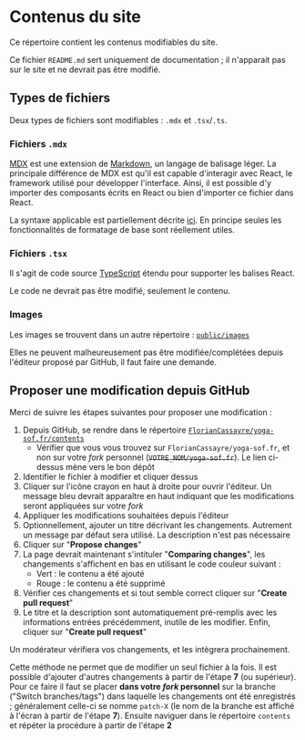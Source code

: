 # Contenus du site

Ce répertoire contient les contenus modifiables du site.

Ce fichier `README.md` sert uniquement de documentation ; il n'apparait pas sur le site et ne devrait pas être modifié. 

## Types de fichiers

Deux types de fichiers sont modifiables : `.mdx` et `.tsx`/`.ts`.

### Fichiers `.mdx`

[MDX](https://mdxjs.com/) est une extension de [Markdown](https://fr.wikipedia.org/wiki/Markdown), un langage de balisage léger.
La principale différence de MDX est qu'il est capable d'interagir avec React, le framework utilisé pour développer l'interface.
Ainsi, il est possible d'y importer des composants écrits en React ou bien d'importer ce fichier dans React.

La syntaxe applicable est partiellement décrite [ici](https://docs.github.com/fr/get-started/writing-on-github/getting-started-with-writing-and-formatting-on-github/basic-writing-and-formatting-syntax).
En principe seules les fonctionnalités de formatage de base sont réellement utiles.

### Fichiers `.tsx`

Il s'agit de code source [TypeScript](https://www.typescriptlang.org/fr/) étendu pour supporter les balises React.

Le code ne devrait pas être modifié, seulement le contenu.

### Images

Les images se trouvent dans un autre répertoire : [`public/images`](https://github.com/FlorianCassayre/yoga-sof.fr/tree/master/public/images)

Elles ne peuvent malheureusement pas être modifiée/complétées depuis l'éditeur proposé par GitHub, il faut faire une demande.

## Proposer une modification depuis GitHub

Merci de suivre les étapes suivantes pour proposer une modification :

1. Depuis GitHub, se rendre dans le répertoire [`FlorianCassayre/yoga-sof.fr/contents`](https://github.com/FlorianCassayre/yoga-sof.fr/tree/master/contents)
   * Vérifier que vous vous trouvez sur `FlorianCassayre/yoga-sof.fr`, et non sur votre _fork_ personnel (~~`VOTRE_NOM/yoga-sof.fr`~~). Le lien ci-dessus mène vers le bon dépôt
2. Identifier le fichier à modifier et cliquer dessus
3. Cliquer sur l'icône crayon en haut à droite pour ouvrir l'éditeur. Un message bleu devrait apparaître en haut indiquant que les modifications seront appliquées sur votre _fork_
4. Appliquer les modifications souhaitées depuis l'éditeur
5. Optionnellement, ajouter un titre décrivant les changements. Autrement un message par défaut sera utilisé. La description n'est pas nécessaire
6. Cliquer sur "**Propose changes**"
7. La page devrait maintenant s'intituler "**Comparing changes**", les changements s'affichent en bas en utilisant le code couleur suivant :
   * Vert : le contenu a été ajouté
   * Rouge : le contenu a été supprimé
8. Vérifier ces changements et si tout semble correct cliquer sur "**Create pull request**"
9. Le titre et la description sont automatiquement pré-remplis avec les informations entrées précédemment, inutile de les modifier. Enfin, cliquer sur "**Create pull request**"

Un modérateur vérifiera vos changements, et les intègrera prochainement.

Cette méthode ne permet que de modifier un seul fichier à la fois.
Il est possible d'ajouter d'autres changements à partir de l'étape **7** (ou supérieur).
Pour ce faire il faut se placer **dans votre _fork_ personnel** sur la branche ("Switch branches/tags") dans laquelle les changements ont été enregistrés ; généralement celle-ci se nomme `patch-X` (le nom de la branche est affiché à l'écran à partir de l'étape **7**).
Ensuite naviguer dans le répertoire `contents` et répéter la procédure à partir de l'étape **2**
